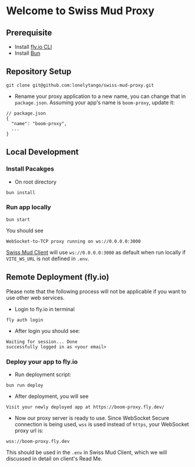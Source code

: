 # Welcome to Swiss Mud Proxy

## Prerequisite
- Install [fly.io CLI](https://fly.io/docs/flyctl/)
- Install [Bun](https://bun.sh/docs/installation)

## Repository Setup
```
git clone git@github.com:lonelytango/swiss-mud-proxy.git
```
- Rename your proxy application to a new name, you can change that in `package.json`. Assuming your app's name is `boom-proxy`, update it:
```
// package.json
{
  "name": "boom-proxy",
  ...
}
```

## Local Development

### Install Pacakges
- On root directory
```
bun install
```
### Run app locally
```
bun start
```
You should see
```
WebSocket-to-TCP proxy running on ws://0.0.0.0:3000
```

[Swiss Mud Client](https://github.com/lonelytango/swiss-mud-client) will use `ws://0.0.0.0:3000` as default when run locally if `VITE_WS_URL` is not defined in `.env`.

## Remote Deployment (fly.io)

Please note that the following process will not be applicable if you want to use other web services.

- Login to fly.io in terminal
```
fly auth login
```

- After login you should see:
```
Waiting for session... Done
successfully logged in as <your email>
```

### Deploy your app to fly.io 
- Run deployment script:
```
bun run deploy
```

- After deployment, you will see
```
Visit your newly deployed app at https://boom-proxy.fly.dev/
```
- Now our proxy server is ready to use. Since WebSocket Secure connection is being used, `wss` is used instead of `https`, your WebSocket proxy url is:
```
wss://boom-proxy.fly.dev
```
This should be used in the `.env` in Swiss Mud Client, which we will discussed in detail on client's Read Me.
